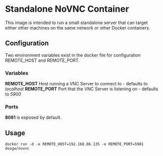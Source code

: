 # Standalone NoVNC Container

This image is intended to run a small standalone server that can target either other machines on the same network or other Docker containers.

## Configuration

Two environment variables exist in the docker file for configuration REMOTE_HOST and REMOTE_PORT.

### Variables

**REMOTE_HOST** Host running a VNC Server to connect to - defaults to *localhost*
**REMOTE_PORT** Port that the VNC Server is listening on - defaults to *5900*

### Ports
**8081** is exposed by default.

## Usage

```
docker run -d -e REMOTE_HOST=192.168.86.135 -e REMOTE_PORT=5901 dougw/novnc
```
